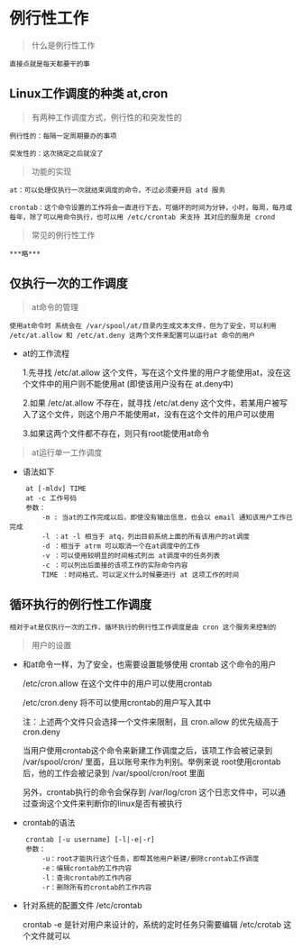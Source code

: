 # 例行性工作

> 什么是例行性工作

    直接点就是每天都要干的事

## Linux工作调度的种类 at,cron

> 有两种工作调度方式，例行性的和突发性的

    例行性的：每隔一定周期要办的事项

    突发性的：这次搞定之后就没了

> 功能的实现

    at：可以处理仅执行一次就结束调度的命令，不过必须要开启 atd 服务

    crontab：这个命令设置的工作将会一直进行下去，可循环的时间为分钟，小时，每周，每月或每年，除了可以用命令执行，也可以用 /etc/crontab 来支持 其对应的服务是 crond

> 常见的例行性工作

    ***略***

## 仅执行一次的工作调度

> at命令的管理

    使用at命令时 系统会在 /var/spool/at/目录内生成文本文件，但为了安全，可以利用 /etc/at.allow 和 /etc/at.deny 这两个文件来配置可以运行at 命令的用户

* at的工作流程

    1.先寻找 /etc/at.allow 这个文件，写在这个文件里的用户才能使用at，没在这个文件中的用户则不能使用at (即使该用户没有在 at.deny中)

    2.如果 /etc/at.allow 不存在，就寻找 /etc/at.deny 这个文件，若某用户被写入了这个文件，则这个用户不能使用at，没有在这个文件的用户可以使用

    3.如果这两个文件都不存在，则只有root能使用at命令

> at运行单一工作调度

* 语法如下

``` shell
    at [-mldv] TIME
    at -c 工作号码
    参数：
        -m : 当at的工作完成以后，即使没有输出信息，也会以 email 通知该用户工作已完成
        -l ：at -l 相当于 atq，列出目前系统上面的所有该用户的at调度
        -d ：相当于 atrm 可以取消一个在at调度中的工作
        -v ：可以使用较明显的时间格式列出 at调度中的任务列表
        -c ：可以列出后面接的该项工作的实际命令内容
        TIME ：时间格式，可以定义什么时候要进行 at 这项工作的时间
```

## 循环执行的例行性工作调度

    相对于at是仅执行一次的工作，循环执行的例行性工作调度是由 cron 这个服务来控制的

> 用户的设置

* 和at命令一样，为了安全，也需要设置能够使用 crontab 这个命令的用户

    /etc/cron.allow 在这个文件中的用户可以使用crontab

    /etc/cron.deny 将不可以使用crontab的用户写入其中

    注：上述两个文件只会选择一个文件来限制，且 cron.allow 的优先级高于 cron.deny 

    当用户使用crontab这个命令来新建工作调度之后，该项工作会被记录到 /var/spool/cron/ 里面，且以账号来作为判别。举例来说 root使用crontab后，他的工作会被记录到 /var/spool/cron/root 里面

    另外，crontab执行的命令会保存到 /var/log/cron 这个日志文件中，可以通过查询这个文件来判断你的linux是否有被执行

* crontab的语法

``` shell
    crontab [-u username] [-l|-e|-r]
    参数：
        -u：root才能执行这个任务，即帮其他用户新建/删除crontab工作调度
        -e：编辑crontab的工作内容
        -l：查询crontab的工作内容
        -r：删除所有的crontab的工作内容
```

* 针对系统的配置文件 /etc/crontab

    crontab -e 是针对用户来设计的，系统的定时任务只需要编辑 /etc/crotab 这个文件就可以
